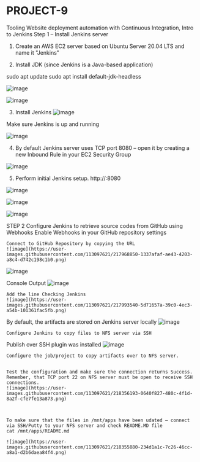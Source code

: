 # PROJECT-9
Tooling Website deployment automation with Continuous Integration, Intro to Jenkins
Step 1 – Install Jenkins server

1. Create an AWS EC2 server based on Ubuntu Server 20.04 LTS and name it "Jenkins"

2. Install JDK (since Jenkins is a Java-based application)

sudo apt update
sudo apt install default-jdk-headless

![image](https://user-images.githubusercontent.com/113097621/217717498-3b84e0cd-8d52-42b4-b260-720cf0212e05.png)

![image](https://user-images.githubusercontent.com/113097621/217717811-18d2f4dd-eb1d-449e-80af-1a36a5ad9804.png)


3. Install Jenkins
![image](https://user-images.githubusercontent.com/113097621/217718862-cc534ef9-87bc-42b2-9bdf-70b2d16da92f.png)

Make sure Jenkins is up and running

![image](https://user-images.githubusercontent.com/113097621/217725103-5e5d97e7-c630-4db0-ac0c-d2ed2c22f3b3.png)

4. By default Jenkins server uses TCP port 8080 – open it by creating a new Inbound Rule in your EC2 Security Group

![image](https://user-images.githubusercontent.com/113097621/217725322-eb930cc6-2aa3-4fef-8629-b16683ea1d26.png)

5. Perform initial Jenkins setup.
http://<Jenkins-Server-Public-IP-Address-or-Public-DNS-Name>:8080
    
![image](https://user-images.githubusercontent.com/113097621/217725516-a2fa628a-61c7-424f-adf5-1958e54fc53a.png)

![image](https://user-images.githubusercontent.com/113097621/217726028-e2565f54-0615-4827-aaf4-f46d3d224340.png)

![image](https://user-images.githubusercontent.com/113097621/217726137-f9e00e23-d2f5-40a0-b6e9-3fc8329aa419.png)

    
STEP 2
    Configure Jenkins to retrieve source codes from GitHub using Webhooks
    Enable Webhooks in your GitHub repository settings
    
    Connect to GitHub Repository by copying the URL
    ![image](https://user-images.githubusercontent.com/113097621/217968850-1337afaf-ae43-4203-a8c4-d742c198c1b0.png)
![image](https://user-images.githubusercontent.com/113097621/217970664-cce9e451-7c42-4720-bfb9-2809ef825c78.png)

Console Output
![image](https://user-images.githubusercontent.com/113097621/217985032-3e0b2888-18ba-4498-942c-9fce5db19488.png)


    Add the line Checking Jenkins
    ![image](https://user-images.githubusercontent.com/113097621/217993540-5d71657a-39c0-4ec3-a54b-101361fac5fb.png)

   By default, the artifacts are stored on Jenkins server locally 
    ![image](https://user-images.githubusercontent.com/113097621/217996744-eb636e33-6b89-489e-a1a5-78fe91a99de8.png)
    
    
    Configure Jenkins to copy files to NFS server via SSH
    
   Publish over SSH plugin was installed
    ![image](https://user-images.githubusercontent.com/113097621/217997805-118b0dc4-b961-4c3a-ab78-ec031d501944.png)

    
    Configure the job/project to copy artifacts over to NFS server.
    
    
    Test the configuration and make sure the connection returns Success. Remember, that TCP port 22 on NFS server must be open to receive SSH connections.
    ![image](https://user-images.githubusercontent.com/113097621/218356193-0640f827-480c-4f1d-8a2f-cfe7fe13a873.png)
    
    
    
    To make sure that the files in /mnt/apps have been udated – connect via SSH/Putty to your NFS server and check README.MD file
    cat /mnt/apps/README.md
    
    ![image](https://user-images.githubusercontent.com/113097621/218355880-234d1a1c-7c26-46cc-a8a1-d2b6daea84f4.png)


    







